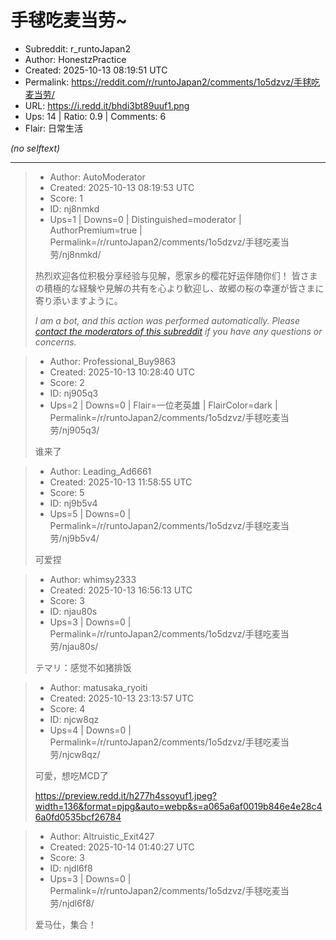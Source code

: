 # 手毬吃麦当劳~

- Subreddit: r_runtoJapan2
- Author: HonestzPractice
- Created: 2025-10-13 08:19:51 UTC
- Permalink: https://reddit.com/r/runtoJapan2/comments/1o5dzvz/手毬吃麦当劳/
- URL: https://i.redd.it/bhdi3bt89uuf1.png
- Ups: 14 | Ratio: 0.9 | Comments: 6
- Flair: 日常生活

_(no selftext)_

---

> - Author: AutoModerator
> - Created: 2025-10-13 08:19:53 UTC
> - Score: 1
> - ID: nj8nmkd
> - Ups=1 | Downs=0 | Distinguished=moderator | AuthorPremium=true | Permalink=/r/runtoJapan2/comments/1o5dzvz/手毬吃麦当劳/nj8nmkd/
>
> 热烈欢迎各位积极分享经验与见解，愿家乡的樱花好运伴随你们！
> 皆さまの積極的な経験や見解の共有を心より歓迎し、故郷の桜の幸運が皆さまに寄り添いますように。
> 
> *I am a bot, and this action was performed automatically. Please [contact the moderators of this subreddit](/message/compose/?to=/r/runtoJapan2) if you have any questions or concerns.*

> - Author: Professional_Buy9863
> - Created: 2025-10-13 10:28:40 UTC
> - Score: 2
> - ID: nj905q3
> - Ups=2 | Downs=0 | Flair=一位老英雄 | FlairColor=dark | Permalink=/r/runtoJapan2/comments/1o5dzvz/手毬吃麦当劳/nj905q3/
>
> 谁来了

> - Author: Leading_Ad6661
> - Created: 2025-10-13 11:58:55 UTC
> - Score: 5
> - ID: nj9b5v4
> - Ups=5 | Downs=0 | Permalink=/r/runtoJapan2/comments/1o5dzvz/手毬吃麦当劳/nj9b5v4/
>
> 可爱捏

> - Author: whimsy2333
> - Created: 2025-10-13 16:56:13 UTC
> - Score: 3
> - ID: njau80s
> - Ups=3 | Downs=0 | Permalink=/r/runtoJapan2/comments/1o5dzvz/手毬吃麦当劳/njau80s/
>
> テマリ：感觉不如猪排饭

> - Author: matusaka_ryoiti
> - Created: 2025-10-13 23:13:57 UTC
> - Score: 4
> - ID: njcw8qz
> - Ups=4 | Downs=0 | Permalink=/r/runtoJapan2/comments/1o5dzvz/手毬吃麦当劳/njcw8qz/
>
> 可愛，想吃MCD了
> 
> https://preview.redd.it/h277h4ssoyuf1.jpeg?width=136&format=pjpg&auto=webp&s=a065a6af0019b846e4e28c46a0fd0535bcf26784

> - Author: Altruistic_Exit427
> - Created: 2025-10-14 01:40:27 UTC
> - Score: 3
> - ID: njdl6f8
> - Ups=3 | Downs=0 | Permalink=/r/runtoJapan2/comments/1o5dzvz/手毬吃麦当劳/njdl6f8/
>
> 爱马仕，集合！
